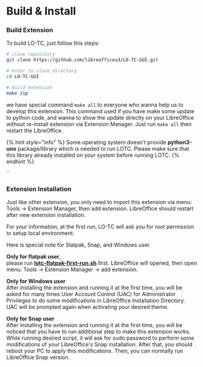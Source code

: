 # Build & Install

### Build Extension

To build LO-TC, just follow this steps:

```bash
# clone repository
git clone https://github.com/libreofficeid/LO-TC-GUI.git

# enter to clone directory 
cd LO-TC-GUI

# build extension
make zip
```

we have special command `make all` to everyone who wanna help us to develop this extension. This command used if you have make some update to python code, and wanna to show the update directly on your LibreOffice without re-install extension via Extension Manager. Just run `make all` then restart the LibreOffice.

{% hint style="info" %}
Some operating system doesn't provide **python3-uno** package/library which is needed to run LOTC. Please make sure that this library already installed on your system before running LOTC.
{% endhint %}

\`\`

### Extension Installation

Just like other extension, you only need to import this extension via menu: Tools -&gt; Extension Manager, then add extension. LibreOffice should restart after new extension installation.

For your information, at the first run, LO-TC will ask you for root permission to setup local environment.

Here is special note for Slatpak, Snap, and Windows user.

**Only for flatpak user**,   
please run [**lotc-flatpak-first-run.sh**](https://raw.githubusercontent.com/libreofficeid/LO-TC-GUI/master/lotc-flatpak-first-run.sh) first. LibreOffice will opened, then open menu: Tools -&gt; Extension Manager -&gt; add extension.

**Only for Windows user**  
After installing the extension and running it at the first time, you will be asked for many times User Account Control \(UAC\) for Administrator Privileges to do some modifications in LibreOffice Installation Directory. UAC will be prompted again when activating your desired theme.

**Only for Snap user**  
After installing the extension and running it at the first time, you will be noticed that you have to run additional step to make this extension works. While running desired script, it will ask for sudo password to perform some modifications of your LibreOffice's Snap installation. After that, you should reboot your PC to apply this modifications. Then, you can normally run LibreOffice Snap version.

